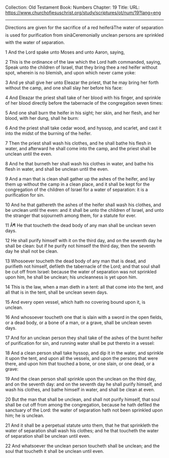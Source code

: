 Collection: Old Testament
Book: Numbers
Chapter: 19
Title: 
URL: https://www.churchofjesuschrist.org/study/scriptures/ot/num/19?lang=eng

---

Directions are given for the sacrifice of a red heiferâThe water of separation is used for purification from sinâCeremonially unclean persons are sprinkled with the water of separation.

1 And the Lord spake unto Moses and unto Aaron, saying,

2 This is the ordinance of the law which the Lord hath commanded, saying, Speak unto the children of Israel, that they bring thee a red heifer without spot, wherein is no blemish, and upon which never came yoke:

3 And ye shall give her unto Eleazar the priest, that he may bring her forth without the camp, and one shall slay her before his face:

4 And Eleazar the priest shall take of her blood with his finger, and sprinkle of her blood directly before the tabernacle of the congregation seven times:

5 And one shall burn the heifer in his sight; her skin, and her flesh, and her blood, with her dung, shall he burn:

6 And the priest shall take cedar wood, and hyssop, and scarlet, and cast it into the midst of the burning of the heifer.

7 Then the priest shall wash his clothes, and he shall bathe his flesh in water, and afterward he shall come into the camp, and the priest shall be unclean until the even.

8 And he that burneth her shall wash his clothes in water, and bathe his flesh in water, and shall be unclean until the even.

9 And a man that is clean shall gather up the ashes of the heifer, and lay them up without the camp in a clean place, and it shall be kept for the congregation of the children of Israel for a water of separation: it is a purification for sin.

10 And he that gathereth the ashes of the heifer shall wash his clothes, and be unclean until the even: and it shall be unto the children of Israel, and unto the stranger that sojourneth among them, for a statute for ever.

11 Â¶ He that toucheth the dead body of any man shall be unclean seven days.

12 He shall purify himself with it on the third day, and on the seventh day he shall be clean: but if he purify not himself the third day, then the seventh day he shall not be clean.

13 Whosoever toucheth the dead body of any man that is dead, and purifieth not himself, defileth the tabernacle of the Lord; and that soul shall be cut off from Israel: because the water of separation was not sprinkled upon him, he shall be unclean; his uncleanness is yet upon him.

14 This is the law, when a man dieth in a tent: all that come into the tent, and all that is in the tent, shall be unclean seven days.

15 And every open vessel, which hath no covering bound upon it, is unclean.

16 And whosoever toucheth one that is slain with a sword in the open fields, or a dead body, or a bone of a man, or a grave, shall be unclean seven days.

17 And for an unclean person they shall take of the ashes of the burnt heifer of purification for sin, and running water shall be put thereto in a vessel:

18 And a clean person shall take hyssop, and dip it in the water, and sprinkle it upon the tent, and upon all the vessels, and upon the persons that were there, and upon him that touched a bone, or one slain, or one dead, or a grave:

19 And the clean person shall sprinkle upon the unclean on the third day, and on the seventh day: and on the seventh day he shall purify himself, and wash his clothes, and bathe himself in water, and shall be clean at even.

20 But the man that shall be unclean, and shall not purify himself, that soul shall be cut off from among the congregation, because he hath defiled the sanctuary of the Lord: the water of separation hath not been sprinkled upon him; he is unclean.

21 And it shall be a perpetual statute unto them, that he that sprinkleth the water of separation shall wash his clothes; and he that toucheth the water of separation shall be unclean until even.

22 And whatsoever the unclean person toucheth shall be unclean; and the soul that toucheth it shall be unclean until even.
